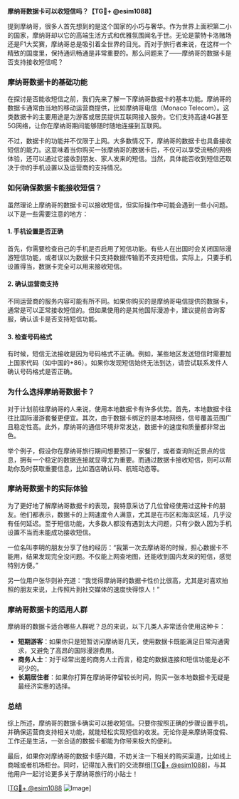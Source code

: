 **摩纳哥数据卡可以收短信吗？【TG💪+ @esim1088】**

提到摩纳哥，很多人首先想到的是这个国家的小巧与奢华。作为世界上面积第二小的国家，摩纳哥却以它的高端生活方式和优雅氛围闻名于世。无论是蒙特卡洛赌场还是F1大奖赛，摩纳哥总是吸引着全世界的目光。而对于旅行者来说，在这样一个精致的国度里，保持通讯畅通是非常重要的。那么问题来了——摩纳哥的数据卡是否支持接收短信呢？

### **摩纳哥数据卡的基础功能**
在探讨是否能收短信之前，我们先来了解一下摩纳哥数据卡的基本功能。摩纳哥的数据卡通常由当地的移动运营商提供，比如摩纳哥电信（Monaco Telecom）。这类数据卡的主要用途是为游客或居民提供互联网接入服务。它们支持高速4G甚至5G网络，让你在摩纳哥期间能够随时随地连接到互联网。

不过，数据卡的功能并不仅限于上网。大多数情况下，摩纳哥的数据卡也具备接收短信的能力。这意味着当你购买一张摩纳哥的数据卡后，不仅可以享受流畅的网络体验，还可以通过它接收到朋友、家人发来的短信。当然，具体能否收到短信还取决于你的手机设置以及运营商的支持情况。

### **如何确保数据卡能接收短信？**
虽然理论上摩纳哥的数据卡可以接收短信，但实际操作中可能会遇到一些小问题。以下是一些需要注意的地方：

#### **1. 手机设置是否正确**
首先，你需要检查自己的手机是否启用了短信功能。有些人在出国时会关闭国际漫游短信功能，或者误以为数据卡只支持数据传输而不支持短信。实际上，只要手机设置得当，数据卡完全可以用来接收短信。

#### **2. 确认运营商支持**
不同运营商的服务内容可能有所不同。如果你购买的是摩纳哥电信提供的数据卡，通常是可以正常接收短信的。但如果使用的是其他国际漫游卡，建议提前咨询客服，确认该卡是否支持短信功能。

#### **3. 检查号码格式**
有时候，短信无法接收是因为号码格式不正确。例如，某些地区发送短信时需要加上国家代码（如中国的+86）。如果你发现短信始终无法到达，请尝试联系发件人确认号码格式是否正确。

### **为什么选择摩纳哥数据卡？**
对于计划前往摩纳哥的人来说，使用本地数据卡有许多优势。首先，本地数据卡往往比国际漫游套餐更便宜。其次，由于数据卡绑定的是本地网络，信号覆盖范围广且稳定性高。此外，摩纳哥的通信环境非常发达，数据卡的速度和质量都非常出色。

举个例子，假设你在摩纳哥旅行期间想要预订一家餐厅，或者查询附近景点的信息，拥有一个稳定的数据连接就显得尤为重要。而通过数据卡接收短信，则可以帮助你及时获取重要信息，比如酒店确认码、航班动态等。

### **摩纳哥数据卡的实际体验**
为了更好地了解摩纳哥数据卡的表现，我特意采访了几位曾经使用过这种卡的朋友。他们都表示，数据卡的上网速度令人满意，尤其是在市区和海滨区域，几乎没有任何延迟。至于短信功能，大多数人都没有遇到太大问题，只有少数人因为手机设置不当而未能成功接收短信。

一位名叫李明的朋友分享了他的经历：“我第一次去摩纳哥的时候，担心数据卡不能用，结果发现完全没问题。不仅能上网查地图，还能收到国内发来的短信，感觉特别方便。”

另一位用户张华则补充道：“我觉得摩纳哥的数据卡性价比很高，尤其是对喜欢拍照的朋友来说，上传照片到社交媒体的速度快得惊人！”

### **摩纳哥数据卡的适用人群**
摩纳哥的数据卡适合哪些人群呢？总的来说，以下几类人非常适合使用这种卡：

- **短期游客**：如果你只是短暂访问摩纳哥几天，使用数据卡既能满足日常沟通需求，又避免了高昂的国际漫游费用。
- **商务人士**：对于经常出差的商务人士而言，稳定的数据连接和短信功能是必不可少的。
- **长期居住者**：如果你打算在摩纳哥停留较长时间，购买一张本地数据卡无疑是最经济实惠的选择。

### **总结**
综上所述，摩纳哥的数据卡确实可以接收短信。只要你按照正确的步骤设置手机，并确保运营商支持相关功能，就能轻松实现短信的收发。无论你是来摩纳哥度假、工作还是生活，一张合适的数据卡都能为你带来极大的便利。

最后，如果你对摩纳哥的数据卡感兴趣，不妨关注一下相关的购买渠道，比如线上商城或者机场柜台。同时，记得加入我们的交流群组[[TG💪+ @esim1088](https://t.me/s/esim1088)]，与其他用户一起讨论更多关于摩纳哥旅行的小贴士！

[[TG💪+ @esim1088](https://t.me/s/esim1088) ![Image](https://i.postimg.cc/4NQfJmqS/Snipaste-2025-05-13-00-14-12.png)]